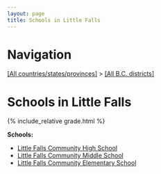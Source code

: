 ```yaml
---
layout: page
title: Schools in Little Falls
---
```

# Navigation

[[All countries/states/provinces]](../..) > [[All B.C. districts]](..)

# Schools in Little Falls

{% include_relative grade.html %}

**Schools:**

- [Little Falls Community High School](Little_Falls_Community_High_School.md)
- [Little Falls Community Middle School](Little_Falls_Community_Middle_School.md)
- [Little Falls Community Elementary School](Little_Falls_Community_Elementary_School.md)
